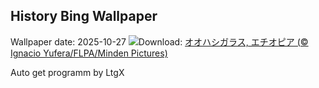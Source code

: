 ## History Bing Wallpaper
Wallpaper date: 2025-10-27
![](https://www.bing.com/th?id=OHR.AfricanRaven_JA-JP4581712736_UHD.jpg&w=1000)Download: [オオハシガラス, エチオピア (© Ignacio Yufera/FLPA/Minden Pictures)](https://www.bing.com/th?id=OHR.AfricanRaven_JA-JP4581712736_UHD.jpg)

Auto get programm by LtgX
